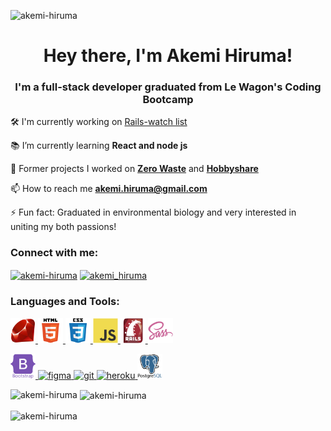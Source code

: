 <p align="left"> <img src="https://komarev.com/ghpvc/?username=akemi-hiruma&label=Profile%20views&color=0e75b6&style=flat" alt="akemi-hiruma" /> </p>

<h1 align="center">Hey there, I'm Akemi Hiruma!</h1>
<h3 align="center">I'm a full-stack developer graduated from Le Wagon's Coding Bootcamp</h3>

🛠 I'm currently working on [Rails-watch list](https://github.com/Akemi-Hiruma/rails-watch-list)

📚 I’m currently learning **React and node js**

📂 Former projects I worked on **[Zero Waste](https://www.zerowaste.app.br/)** and **[Hobbyshare](https://hobbyshare-brunasuzuki.herokuapp.com/)**

📫 How to reach me **akemi.hiruma@gmail.com**

⚡ Fun fact: Graduated in environmental biology and very interested in uniting my both passions!

<h3 align="left">Connect with me:</h3>
<p align="left">
  <a href="https://linkedin.com/in/akemi-hiruma" target="blank"><img align="center" src="https://raw.githubusercontent.com/rahuldkjain/github-profile-readme-generator/master/src/images/icons/Social/linked-in-alt.svg" alt="akemi-hiruma" height="30" width="40" /></a>
  <a href="https://twitter.com/akemi_hiruma" target="blank"><img align="center" src="https://raw.githubusercontent.com/rahuldkjain/github-profile-readme-generator/master/src/images/icons/Social/twitter.svg" alt="akemi_hiruma" height="30" width="40" /></a>
</p>

<h3 align="left">Languages and Tools:</h3>
<p align="left">
  <a href="https://www.ruby-lang.org/en/" target="_blank" rel="noreferrer"> <img src="https://raw.githubusercontent.com/devicons/devicon/master/icons/ruby/ruby-original.svg" alt="ruby" width="40" height="40"/> </a>
  <a href="https://www.w3.org/html/" target="_blank" rel="noreferrer"> <img src="https://raw.githubusercontent.com/devicons/devicon/master/icons/html5/html5-original-wordmark.svg" alt="html5" width="40" height="40"/> </a>
  <a href="https://www.w3schools.com/css/" target="_blank" rel="noreferrer"> <img src="https://raw.githubusercontent.com/devicons/devicon/master/icons/css3/css3-original-wordmark.svg" alt="css3" width="40" height="40"/> </a>
  <a href="https://developer.mozilla.org/en-US/docs/Web/JavaScript" target="_blank" rel="noreferrer"> <img src="https://raw.githubusercontent.com/devicons/devicon/master/icons/javascript/javascript-original.svg" alt="javascript" width="40" height="40"/> </a>
  <a href="https://rubyonrails.org" target="_blank" rel="noreferrer"> <img src="https://raw.githubusercontent.com/devicons/devicon/master/icons/rails/rails-original-wordmark.svg" alt="rails" width="40" height="40"/> </a>
  <a href="https://sass-lang.com" target="_blank" rel="noreferrer"> <img src="https://raw.githubusercontent.com/devicons/devicon/master/icons/sass/sass-original.svg" alt="sass" width="40" height="40"/> </a> </p>
  <a href="https://getbootstrap.com" target="_blank" rel="noreferrer"> <img src="https://raw.githubusercontent.com/devicons/devicon/master/icons/bootstrap/bootstrap-plain-wordmark.svg" alt="bootstrap" width="40" height="40"/> </a>    
  <a href="https://www.figma.com/" target="_blank" rel="noreferrer"> <img src="https://www.vectorlogo.zone/logos/figma/figma-icon.svg" alt="figma" width="40" height="40"/> </a> <a href="https://git-scm.com/" target="_blank" rel="noreferrer"> <img src="https://www.vectorlogo.zone/logos/git-scm/git-scm-icon.svg" alt="git" width="40" height="40"/> </a> 
  <a href="https://heroku.com" target="_blank" rel="noreferrer"> <img src="https://www.vectorlogo.zone/logos/heroku/heroku-icon.svg" alt="heroku" width="40" height="40"/> </a>   
  <a href="https://www.postgresql.org" target="_blank" rel="noreferrer"> <img src="https://raw.githubusercontent.com/devicons/devicon/master/icons/postgresql/postgresql-original-wordmark.svg" alt="postgresql" width="40" height="40"/> </a>
  
<p><img align="left" src="https://github-readme-stats.vercel.app/api/top-langs?username=akemi-hiruma&show_icons=true&locale=en&layout=compact" alt="akemi-hiruma" /></p>

<p>&nbsp;<img align="center" src="https://github-readme-stats.vercel.app/api?username=akemi-hiruma&show_icons=true&locale=en" alt="akemi-hiruma" /></p>

<p><img align="center" src="https://github-readme-streak-stats.herokuapp.com/?user=akemi-hiruma&" alt="akemi-hiruma" /></p>
